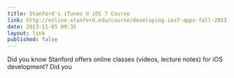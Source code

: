 ```yaml
---
title: Stanford's iTunes U iOS 7 Course
link: http://online.stanford.edu/course/developing-ios7-apps-fall-2013
date: 2013-11-05 09:35
layout: link
published: false
---
```

Did you know Stanford offers online classes (videos, lecture notes) for iOS development? Did you